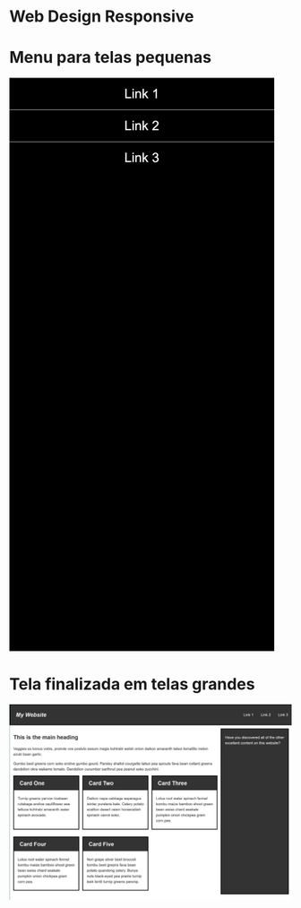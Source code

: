 # Web Design Responsive

# Menu para telas pequenas
![Menu Mobile](docs/menu-mobile.png)

# Tela finalizada em telas grandes
![Logo do Markdown](docs/large-screem.png)
